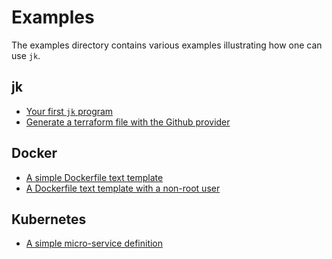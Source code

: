 # Examples

The examples directory contains various examples illustrating how one can use
`jk`.

## jk

- [Your first `jk` program](quick-start/alice)
- [Generate a terraform file with the Github provider](quick-start/terraform-github)

## Docker

- [A simple Dockerfile text template](docker/template-literal-simple)
- [A Dockerfile text template with a non-root user](docker/template-literal)

## Kubernetes

- [A simple micro-service definition](kubernetes/micro-service)